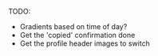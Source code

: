 TODO:
- Gradients based on time of day?
- Get the 'copied' confirmation done
- Get the profile header images to switch